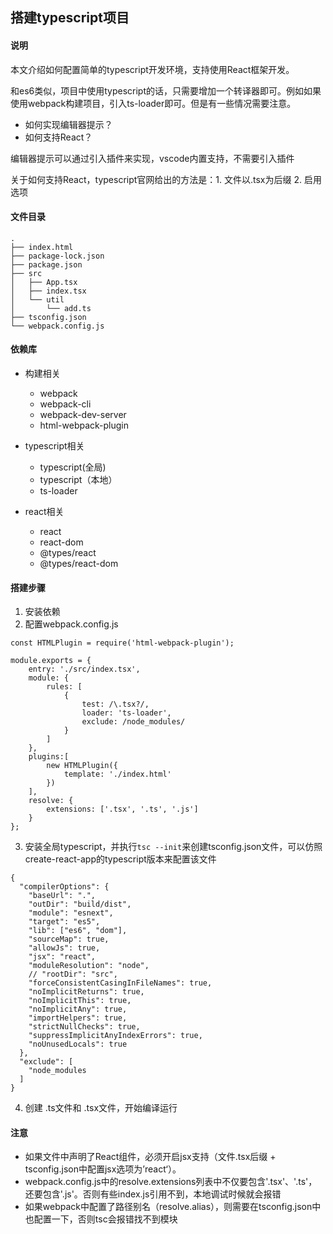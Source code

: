 ## 搭建typescript项目

#### 说明

本文介绍如何配置简单的typescript开发环境，支持使用React框架开发。

和es6类似，项目中使用typescript的话，只需要增加一个转译器即可。例如如果使用webpack构建项目，引入ts-loader即可。但是有一些情况需要注意。

- 如何实现编辑器提示？
- 如何支持React？

编辑器提示可以通过引入插件来实现，vscode内置支持，不需要引入插件

关于如何支持React，typescript官网给出的方法是：1. 文件以.tsx为后缀 2. 启用选项

#### 文件目录

```
.
├── index.html
├── package-lock.json
├── package.json
├── src
│   ├── App.tsx
│   ├── index.tsx
│   └── util
│       └── add.ts
├── tsconfig.json
└── webpack.config.js
```

#### 依赖库

- 构建相关
    - webpack
    - webpack-cli
    - webpack-dev-server
    - html-webpack-plugin

- typescript相关
    - typescript(全局)
    - typescript（本地）
    - ts-loader

- react相关
    - react
    - react-dom
    - @types/react
    - @types/react-dom


#### 搭建步骤

1. 安装依赖
2. 配置webpack.config.js

```
const HTMLPlugin = require('html-webpack-plugin');

module.exports = {
    entry: './src/index.tsx',
    module: {
        rules: [
            {
                test: /\.tsx?/,
                loader: 'ts-loader',
                exclude: /node_modules/
            }
        ]
    },
    plugins:[
        new HTMLPlugin({
            template: './index.html'
        })
    ],
    resolve: {
        extensions: ['.tsx', '.ts', '.js']
    }
};

```
3. 安装全局typescript，并执行```tsc --init```来创建tsconfig.json文件，可以仿照create-react-app的typescript版本来配置该文件

```
{
  "compilerOptions": {
    "baseUrl": ".",
    "outDir": "build/dist",
    "module": "esnext",
    "target": "es5",
    "lib": ["es6", "dom"],
    "sourceMap": true,
    "allowJs": true,
    "jsx": "react",
    "moduleResolution": "node",
    // "rootDir": "src",
    "forceConsistentCasingInFileNames": true,
    "noImplicitReturns": true,
    "noImplicitThis": true,
    "noImplicitAny": true,
    "importHelpers": true,
    "strictNullChecks": true,
    "suppressImplicitAnyIndexErrors": true,
    "noUnusedLocals": true
  },
  "exclude": [
    "node_modules
  ]
}

```

4. 创建 .ts文件和 .tsx文件，开始编译运行

#### 注意

- 如果文件中声明了React组件，必须开启jsx支持（文件.tsx后缀 + tsconfig.json中配置jsx选项为’react‘）。
- webpack.config.js中的resolve.extensions列表中不仅要包含'.tsx'、'.ts'，还要包含'.js'。否则有些index.js引用不到，本地调试时候就会报错
- 如果webpack中配置了路径别名（resolve.alias），则需要在tsconfig.json中也配置一下，否则tsc会报错找不到模块
